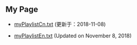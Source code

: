 ## My Page


- [myPlaylistCn.txt](https://tvplayersupport.github.io/OnlyForMe/myPlaylistCn.txt.zip) (更新于：2018-11-08)

- [myPlaylistEn.txt](https://tvplayersupport.github.io/OnlyForMe/myPlaylistEn.txt.zip) (Updated on November 8, 2018)

